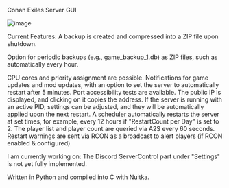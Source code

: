 
Conan Exiles Server GUI

![image](https://github.com/Getu22/CSG/assets/163321426/2217f541-85e8-41f9-924a-0b7b41383cec)

Current Features:
A backup is created and compressed into a ZIP file upon shutdown.

Option for periodic backups (e.g., game_backup_1.db) as ZIP files, such as automatically every hour.

CPU cores and priority assignment are possible.
Notifications for game updates and mod updates, with an option to set the server to automatically restart after 5 minutes.
Port accessibility tests are available.
The public IP is displayed, and clicking on it copies the address.
If the server is running with an active PID, settings can be adjusted, and they will be automatically applied upon the next restart.
A scheduler automatically restarts the server at set times, for example, every 12 hours if "RestartCount per Day" is set to 2.
The player list and player count are queried via A2S every 60 seconds.
Restart warnings are sent via RCON as a broadcast to alert players (if RCON enabled & configured)

I am currently working on: 
The Discord ServerControl part under "Settings" is not yet fully implemented.

Written in Python and compiled into C with Nuitka.


